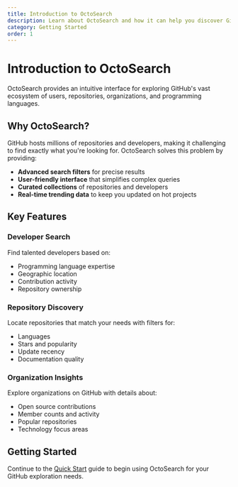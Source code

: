 ```yaml
---
title: Introduction to OctoSearch
description: Learn about OctoSearch and how it can help you discover GitHub resources.
category: Getting Started
order: 1
---
```


# Introduction to OctoSearch

OctoSearch provides an intuitive interface for exploring GitHub's vast ecosystem of users, repositories, organizations, and programming languages. 

## Why OctoSearch?

GitHub hosts millions of repositories and developers, making it challenging to find exactly what you're looking for. OctoSearch solves this problem by providing:

- **Advanced search filters** for precise results
- **User-friendly interface** that simplifies complex queries
- **Curated collections** of repositories and developers
- **Real-time trending data** to keep you updated on hot projects

## Key Features

### Developer Search

Find talented developers based on:

- Programming language expertise
- Geographic location
- Contribution activity
- Repository ownership

### Repository Discovery

Locate repositories that match your needs with filters for:

- Languages
- Stars and popularity
- Update recency
- Documentation quality

### Organization Insights

Explore organizations on GitHub with details about:

- Open source contributions
- Member counts and activity
- Popular repositories
- Technology focus areas

## Getting Started

Continue to the [Quick Start](/docs/quick-start) guide to begin using OctoSearch for your GitHub exploration needs.
